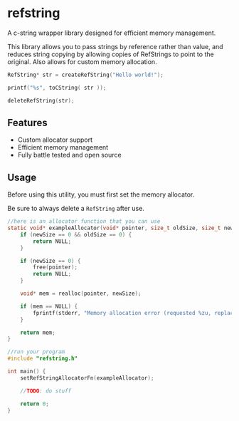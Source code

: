 # refstring

A c-string wrapper library designed for efficient memory management.

This library allows you to pass strings by reference rather than value, and reduces string copying by allowing copies of RefStrings to point to the original. Also allows for custom memory allocation.

```c
RefString* str = createRefString("Hello world!");

printf("%s", toCString( str ));

deleteRefString(str);
```

## Features

* Custom allocator support
* Efficient memory management
* Fully battle tested and open source

## Usage

Before using this utility, you must first set the memory allocator.

Be sure to always delete a `RefString` after use.

```c
//here is an allocator function that you can use
static void* exampleAllocator(void* pointer, size_t oldSize, size_t newSize) {
	if (newSize == 0 && oldSize == 0) {
		return NULL;
	}

	if (newSize == 0) {
		free(pointer);
		return NULL;
	}

	void* mem = realloc(pointer, newSize);

	if (mem == NULL) {
		fprintf(stderr, "Memory allocation error (requested %zu, replacing %zu)\n", newSize, oldSize);
	}

	return mem;
}

//run your program
#include "refstring.h"

int main() {
	setRefStringAllocatorFn(exampleAllocator);

	//TODO: do stuff

	return 0;
}
```
